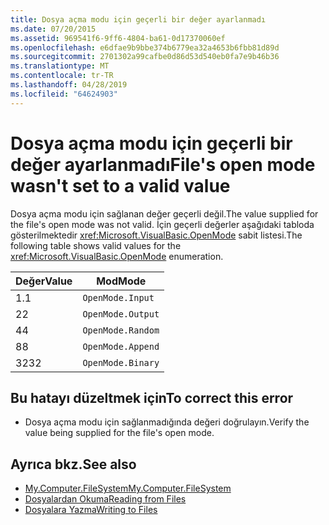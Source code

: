 ```yaml
---
title: Dosya açma modu için geçerli bir değer ayarlanmadı
ms.date: 07/20/2015
ms.assetid: 969541f6-9ff6-4804-ba61-0d17370060ef
ms.openlocfilehash: e6dfae9b9bbe374b6779ea32a4653b6fbb81d89d
ms.sourcegitcommit: 2701302a99cafbe0d86d53d540eb0fa7e9b46b36
ms.translationtype: MT
ms.contentlocale: tr-TR
ms.lasthandoff: 04/28/2019
ms.locfileid: "64624903"
---
```

# <a name="files-open-mode-wasnt-set-to-a-valid-value"></a><span data-ttu-id="343be-102">Dosya açma modu için geçerli bir değer ayarlanmadı</span><span class="sxs-lookup"><span data-stu-id="343be-102">File's open mode wasn't set to a valid value</span></span>
<span data-ttu-id="343be-103">Dosya açma modu için sağlanan değer geçerli değil.</span><span class="sxs-lookup"><span data-stu-id="343be-103">The value supplied for the file's open mode was not valid.</span></span> <span data-ttu-id="343be-104">İçin geçerli değerler aşağıdaki tabloda gösterilmektedir <xref:Microsoft.VisualBasic.OpenMode> sabit listesi.</span><span class="sxs-lookup"><span data-stu-id="343be-104">The following table shows valid values for the <xref:Microsoft.VisualBasic.OpenMode> enumeration.</span></span>  
  
|<span data-ttu-id="343be-105">Değer</span><span class="sxs-lookup"><span data-stu-id="343be-105">Value</span></span>|<span data-ttu-id="343be-106">Mod</span><span class="sxs-lookup"><span data-stu-id="343be-106">Mode</span></span>|  
|-----------|----------|  
|<span data-ttu-id="343be-107">1.</span><span class="sxs-lookup"><span data-stu-id="343be-107">1</span></span>|`OpenMode.Input`|  
|<span data-ttu-id="343be-108">2</span><span class="sxs-lookup"><span data-stu-id="343be-108">2</span></span>|`OpenMode.Output`|  
|<span data-ttu-id="343be-109">4</span><span class="sxs-lookup"><span data-stu-id="343be-109">4</span></span>|`OpenMode.Random`|  
|<span data-ttu-id="343be-110">8</span><span class="sxs-lookup"><span data-stu-id="343be-110">8</span></span>|`OpenMode.Append`|  
|<span data-ttu-id="343be-111">32</span><span class="sxs-lookup"><span data-stu-id="343be-111">32</span></span>|`OpenMode.Binary`|  
  
## <a name="to-correct-this-error"></a><span data-ttu-id="343be-112">Bu hatayı düzeltmek için</span><span class="sxs-lookup"><span data-stu-id="343be-112">To correct this error</span></span>  
  
- <span data-ttu-id="343be-113">Dosya açma modu için sağlanmadığında değeri doğrulayın.</span><span class="sxs-lookup"><span data-stu-id="343be-113">Verify the value being supplied for the file's open mode.</span></span>  
  
## <a name="see-also"></a><span data-ttu-id="343be-114">Ayrıca bkz.</span><span class="sxs-lookup"><span data-stu-id="343be-114">See also</span></span>

- [<span data-ttu-id="343be-115">My.Computer.FileSystem</span><span class="sxs-lookup"><span data-stu-id="343be-115">My.Computer.FileSystem</span></span>](xref:Microsoft.VisualBasic.FileIO.FileSystem)
- [<span data-ttu-id="343be-116">Dosyalardan Okuma</span><span class="sxs-lookup"><span data-stu-id="343be-116">Reading from Files</span></span>](../../visual-basic/developing-apps/programming/drives-directories-files/reading-from-files.md)
- [<span data-ttu-id="343be-117">Dosyalara Yazma</span><span class="sxs-lookup"><span data-stu-id="343be-117">Writing to Files</span></span>](../../visual-basic/developing-apps/programming/drives-directories-files/writing-to-files.md)

